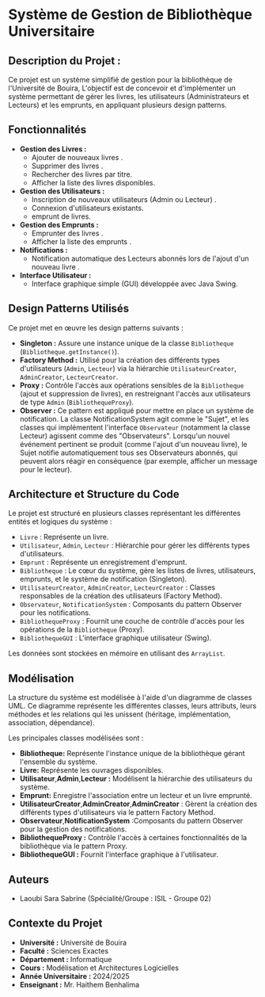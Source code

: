 # Système de Gestion de Bibliothèque Universitaire

## Description du Projet :

Ce projet est un système simplifié de gestion pour la bibliothèque de l'Université de Bouira,
L'objectif est de concevoir et d'implémenter un système permettant de gérer les livres, les utilisateurs (Administrateurs et Lecteurs) et les emprunts, en appliquant plusieurs design patterns.

## Fonctionnalités

* **Gestion des Livres :**
    * Ajouter de nouveaux livres .
    * Supprimer des livres .
    * Rechercher des livres par titre.
    * Afficher la liste des livres disponibles.
* **Gestion des Utilisateurs :**
    * Inscription de nouveaux utilisateurs (Admin ou Lecteur) .
    * Connexion d'utilisateurs existants.
    * emprunt de livres.
* **Gestion des Emprunts :**
    * Emprunter des livres .
    * Afficher la liste des emprunts .
* **Notifications :**
    * Notification automatique des Lecteurs abonnés lors de l'ajout d'un nouveau livre .
* **Interface Utilisateur :**
    * Interface graphique simple (GUI) développée avec Java Swing.

## Design Patterns Utilisés

Ce projet met en œuvre les design patterns suivants :

* **Singleton :** Assure une instance unique de la classe `Bibliotheque` (`Bibliotheque.getInstance()`).
* **Factory Method :** Utilisé pour la création des différents types d'utilisateurs (`Admin`, `Lecteur`) via la hiérarchie `UtilisateurCreator`, `AdminCreator`, `LecteurCreator`.
* **Proxy :** Contrôle l'accès aux opérations sensibles de la `Bibliotheque` (ajout et suppression de livres), en restreignant l'accès aux utilisateurs de type `Admin` (`BibliothequeProxy`).
* **Observer :** Ce pattern est appliqué pour mettre en place un système de notification. La classe NotificationSystem agit comme le "Sujet", et les classes qui implémentent l'interface `Observateur` (notamment la classe Lecteur) agissent comme des "Observateurs". Lorsqu'un nouvel événement pertinent se produit (comme l'ajout d'un nouveau livre), le Sujet notifie automatiquement tous ses Observateurs abonnés, qui peuvent alors réagir en conséquence (par exemple, afficher un message pour le lecteur).

## Architecture et Structure du Code

Le projet est structuré en plusieurs classes représentant les différentes entités et logiques du système :

* `Livre` : Représente un livre.
* `Utilisateur`, `Admin`, `Lecteur` : Hiérarchie pour gérer les différents types d'utilisateurs.
* `Emprunt` : Représente un enregistrement d'emprunt.
* `Bibliotheque` : Le cœur du système, gère les listes de livres, utilisateurs, emprunts, et le système de notification (Singleton).
* `UtilisateurCreator`, `AdminCreator`, `LecteurCreator` : Classes responsables de la création des utilisateurs (Factory Method).
* `Observateur`, `NotificationSystem` : Composants du pattern Observer pour les notifications.
* `BibliothequeProxy` : Fournit une couche de contrôle d'accès pour les opérations de la `Bibliotheque` (Proxy).
* `BibliothequeGUI` : L'interface graphique utilisateur (Swing).

Les données sont stockées en mémoire en utilisant des `ArrayList`.


## Modélisation

La structure du système est modélisée à l'aide d'un diagramme de classes UML. Ce diagramme représente les différentes classes, leurs attributs, leurs méthodes et les relations qui les unissent (héritage, implémentation, association, dépendance).

Les principales classes modélisées sont :
* **Bibliotheque:** Représente l'instance unique de la bibliothèque gérant l'ensemble du système.
* **Livre:** Représente les ouvrages disponibles.
* **Utilisateur**,**Admin**,**Lecteur :** Modélisent la hiérarchie des utilisateurs du système.
* **Emprunt:** Enregistre l'association entre un lecteur et un livre emprunté.
* **UtilisateurCreator**,**AdminCreator**,**AdminCreator** : Gèrent la création des différents types d'utilisateurs via le pattern Factory Method.
* **Observateur**,**NotificationSystem** :Composants du pattern Observer pour la gestion des notifications.
* **BibliothequeProxy :** Contrôle l'accès à certaines fonctionnalités de la bibliothèque via le pattern Proxy.
* **BibliothequeGUI :** Fournit l'interface graphique à l'utilisateur.

## Auteurs

* Laoubi Sara Sabrine (Spécialité/Groupe : ISIL - Groupe 02)

## Contexte du Projet

* **Université :** Université de Bouira
* **Faculté :** Sciences Exactes
* **Département :** Informatique
* **Cours :** Modélisation et Architectures Logicielles
* **Année Universitaire :** 2024/2025
* **Enseignant :** Mr. Haithem Benhalima

